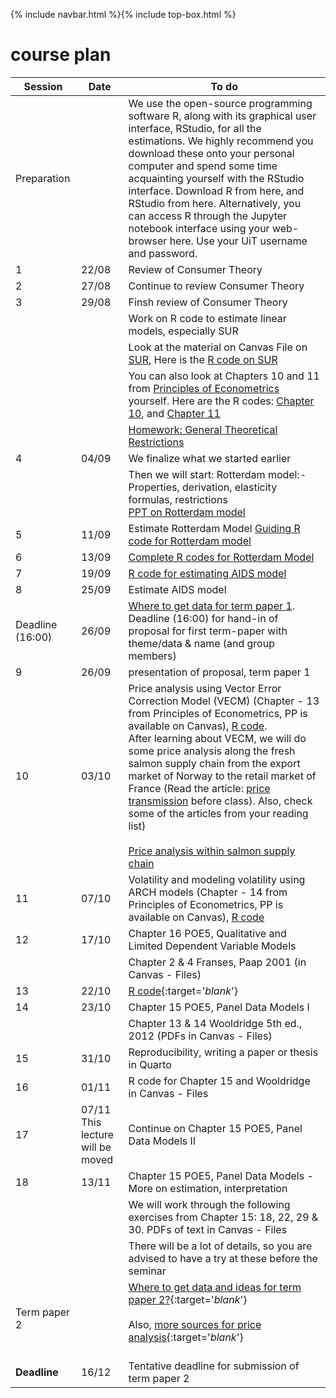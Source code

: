 {% include navbar.html %}{% include top-box.html %}
# course plan 


| Session            | Date        | To do               |
|----------------|-----------------|--------------------|
|Preparation    |                |We use the open-source programming software R, along with its graphical user interface, RStudio, for all the estimations. We highly recommend you download these onto your personal computer and spend some time acquainting yourself with the RStudio interface. Download R from here, and RStudio from here. Alternatively, you can access R through the Jupyter notebook interface using your web-browser here. Use your UiT username and password.                 |
|1|22/08|Review of Consumer Theory|
|2|27/08|Continue to review Consumer Theory|
|3|29/08|Finsh review of Consumer Theory|
||  |Work on R code to estimate linear models, especially SUR|
||  |Look at the material on Canvas File on [SUR](https://uit.instructure.com/courses/35407/files?preview=3158104), Here is the [R code on SUR](https://github.com/uit-sok-3008-f24/uit-sok-3008-f24.github.io/blob/main/SUR.R)|
||  |You can also look at Chapters 10 and 11 from [Principles of Econometrics](https://principlesofeconometrics.com/poe5/poe5.html) yourself.  Here are the R codes: [Chapter 10](https://github.com/uit-sok-3008-f24/uit-sok-3008-f24.github.io/blob/main/Ch_10.R), and  [Chapter 11](https://github.com/uit-sok-3008-f24/uit-sok-3008-f24.github.io/blob/main/Ch_11.R)|
|||[Homework: General Theoretical Restrictions](https://github.com/uit-sok-3008-f24/uit-sok-3008-f24.github.io/blob/main/homework_sok_3008.pdf)|
|4|04/09|We finalize what we started earlier|
|||Then we will start: Rotterdam model:- Properties, derivation, elasticity formulas, restrictions <br/> [PPT on Rotterdam model](https://uit.instructure.com/courses/35407/files?preview=3175049) |
|5|11/09|Estimate Rotterdam Model [Guiding R code for Rotterdam model](https://github.com/uit-sok-3008-f24/uit-sok-3008-f24.github.io/blob/main/Rotterdam_model_student_session_1.R) <br/> |
|6|13/09|[Complete R codes for Rotterdam Model](https://github.com/uit-sok-3008-f24/uit-sok-3008-f24.github.io/blob/main/Rotterdam_model_complete.R)|
|7|19/09|[R code for estimating AIDS model](https://github.com/uit-sok-3008-f24/uit-sok-3008-f24.github.io/blob/main/Aids_complete.R)|
|8|25/09| Estimate AIDS model|
|Deadline (16:00)|26/09|[Where to get data for term paper 1](https://github.com/uit-sok-3008-f24/uit-sok-3008-f24.github.io/blob/main/Where%20to%20get%20data%20for%20term%20papers%20%20(1).pdf).<br/>                                 Deadline (16:00) for hand-in of proposal for first term-paper with theme/data & name (and group members)|
|9|26/09| presentation of proposal, term paper 1|
|10|03/10|Price analysis using Vector Error Correction Model (VECM) (Chapter - 13 from Principles of Econometrics, PP is available on Canvas), [R code](https://github.com/uit-sok-3008-f24/uit-sok-3008-f24.github.io/blob/main/Chapter_13.R).<br/>   After learning about VECM, we will do some price analysis along the fresh salmon supply chain from  the export market of Norway to the retail market of France (Read the article: [price transmission](https://www.tandfonline.com/doi/full/10.1080/13657305.2014.903309) before class). Also, check some of the articles from your reading list) <br/> <br/> [Price analysis within salmon supply chain](https://dejenegizawkidane.github.io/PT/SOK-3008_price_analysis.html)|
|11|07/10|Volatility and modeling volatility using ARCH models (Chapter - 14 from Principles of Econometrics, PP is available on Canvas), [R code](https://github.com/uit-sok-3008-f24/uit-sok-3008-f24.github.io/blob/main/Chapter_14.R)|
|12| 17/10 | Chapter 16 POE5, Qualitative and Limited Dependent Variable Models |
|  |       | Chapter 2 & 4 Franses, Paap 2001 (in Canvas - Files) |
|13 | 22/10       |  [R code](https://raw.githubusercontent.com/uit-sok-3008-f24/uit-sok-3008-f24.github.io/main/Chap_16_logit_probit.R){:target='_blank_'}      |
|14| 23/10 | Chapter 15 POE5, Panel Data Models I |
|  |       | Chapter 13 & 14 Wooldridge 5th ed., 2012 (PDFs in Canvas - Files) |
| 15 | 31/10 | Reproducibility, writing a paper or thesis in Quarto |
| 16 |  01/11    |  R code for Chapter 15 and Wooldridge in Canvas - Files            |
|17| 07/11 This lecture will be moved | Continue on  Chapter 15 POE5, Panel Data Models II |
|18| 13/11 | Chapter 15 POE5, Panel Data Models - More on estimation, interpretation  |
|  |      |  We will work through the following exercises from Chapter 15: 18, 22, 29 & 30. PDFs of text in Canvas - Files               |
|  |      |  There will be a lot of details, so you are advised to have a try at these before the seminar                      |
| Term paper 2  |      | [Where to get data and ideas for term paper 2?](https://docs.google.com/document/d/e/2PACX-1vTwM6iOGHRjRG07-WGgLUTaD2BL2pnEIb8uPdD378aEFZATSnhyd7ag8TSeRxdKC-1pTyV_p4wZ9Go-/pub){:target='_blank_'} <br /> <br /> Also, [more sources for price analysis](https://docs.google.com/document/d/1SBK5mGEPJjhB_oSQ6AlhaKC-LUSWuHEU/edit?usp=sharing&ouid=115060477684683886320&rtpof=true&sd=true){:target='_blank_'} <br /> <br />  |
| **Deadline**   | 16/12    |  Tentative deadline for submission of term paper 2            |
